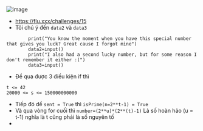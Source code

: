 ![image](https://github.com/piropatriot/CTF-Writeups/assets/127461439/e6f4a597-d889-4791-ad6d-0b03b7bb59ca)
 - https://flu.xxx/challenges/15
 - Tôi chú ý đến ``data2`` và ``data3``
```python3
        print("You know the moment when you have this special number that gives you luck? Great cause I forgot mine")
        data2=input()
        print("I also had a second lucky number, but for some reason I don't remember it either :(")
        data3=input()
```
- Để qua được 3 điều kiện if thì
```
t <= 42
20000 <= s <= 150000000000
```
- Tiếp đó dể ``sent = True`` thì ``isPrime(n=2**t-1) = True``
- Và qua vòng for cuối thì ``number=(2**u)*(2**(t)-1)`` Là số hoàn hảo (u = t-1) nghĩa là t cũng phải là số nguyên tố
- 
